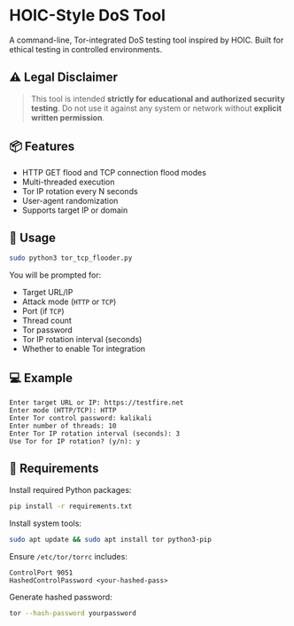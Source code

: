 # HOIC-Style DoS Tool

A command-line, Tor-integrated DoS testing tool inspired by HOIC. Built for ethical testing in controlled environments.

## ⚠️ Legal Disclaimer
> This tool is intended **strictly for educational and authorized security testing**. Do not use it against any system or network without **explicit written permission**.

## 📦 Features
- HTTP GET flood and TCP connection flood modes
- Multi-threaded execution
- Tor IP rotation every N seconds
- User-agent randomization
- Supports target IP or domain

## 🚀 Usage
```bash
sudo python3 tor_tcp_flooder.py
```
You will be prompted for:
- Target URL/IP
- Attack mode (`HTTP` or `TCP`)
- Port (if `TCP`)
- Thread count
- Tor password
- Tor IP rotation interval (seconds)
- Whether to enable Tor integration

## 💻 Example
```text
Enter target URL or IP: https://testfire.net
Enter mode (HTTP/TCP): HTTP
Enter Tor control password: kalikali
Enter number of threads: 10
Enter Tor IP rotation interval (seconds): 3
Use Tor for IP rotation? (y/n): y
```

## 🧰 Requirements
Install required Python packages:
```bash
pip install -r requirements.txt
```

Install system tools:
```bash
sudo apt update && sudo apt install tor python3-pip
```

Ensure `/etc/tor/torrc` includes:
```
ControlPort 9051
HashedControlPassword <your-hashed-pass>
```
Generate hashed password:
```bash
tor --hash-password yourpassword
```